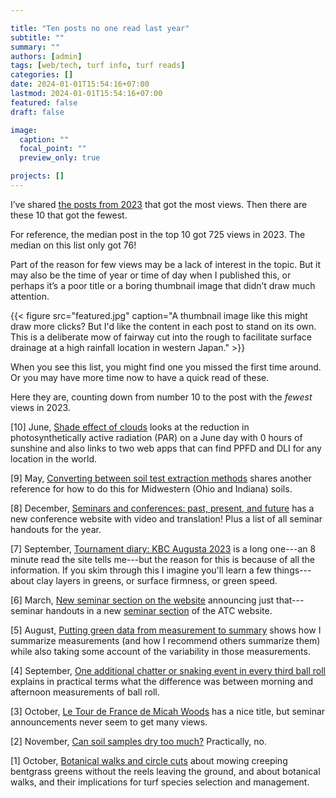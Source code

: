 ```yaml
---

title: "Ten posts no one read last year"
subtitle: ""
summary: ""
authors: [admin]
tags: [web/tech, turf info, turf reads]
categories: []
date: 2024-01-01T15:54:16+07:00
lastmod: 2024-01-01T15:54:16+07:00
featured: false
draft: false

image:
  caption: ""
  focal_point: ""
  preview_only: true

projects: []
---
```


I’ve shared [the posts from 2023](/post/top-10-posts-2023/) that got the most views. Then there are these 10 that got the fewest. 

For reference, the median post in the top 10 got 725 views in 2023. The median on this list only got 76! 

Part of the reason for few views may be a lack of interest in the topic. But it may also be the time of year or time of day when I published this, or perhaps it’s a poor title or a boring thumbnail image that didn’t draw much attention. 

{{< figure src="featured.jpg" caption="A thumbnail image like this might draw more clicks? But I'd like the content in each post to stand on its own. This is a deliberate mow of fairway cut into the rough to facilitate surface drainage at a high rainfall location in western Japan." >}}

When you see this list, you might find one you missed the first time around. Or you may have more time now to have a quick read of these.

Here they are, counting down from number 10 to the post with the *fewest* views in 2023.

[10] June, [Shade effect of clouds](/post/shade-effect-of-clouds/) looks at the reduction in photosynthetically active radiation (PAR) on a June day with 0 hours of sunshine and also links to two web apps that can find PPFD and DLI for any location in the world.

[9] May, [Converting between soil test extraction methods](/post/converting-between-soil-test-extraction-methods/) shares another reference for how to do this for Midwestern (Ohio and Indiana) soils.

[8] December, [Seminars and conferences: past, present, and future](/post/seminars-and-conferences-past-present-and-future/) has a new conference website with video and translation! Plus a list of all seminar handouts for the year.

[7] September, [Tournament diary: KBC Augusta 2023](/post/tournament-diary-kbc-augusta-2023/) is a long one---an 8 minute read the site tells me---but the reason for this is because of all the information. If you skim through this I imagine you'll learn a few things---about clay layers in greens, or surface firmness, or green speed.

[6] March, [New seminar section on the website](/post/new-seminar-section/) announcing just that---seminar handouts in a new [seminar section](/seminar/) of the ATC website.

[5] August, [Putting green data from measurement to summary](/post/putting-green-data-from-measurement-to-summary/) shows how I summarize measurements (and how I recommend others summarize them) while also taking some account of the variability in those measurements.

[4] September, [One additional chatter or snaking event in every third ball roll](/post/one-chatter-or-snaking-event-in-every-third-ball-roll/) explains in practical terms what the difference was between morning and afternoon measurements of ball roll.

[3] October, [Le Tour de France de Micah Woods](/post/le-tour-de-france-de-micah-woods/) has a nice title, but seminar announcements never seem to get many views.

[2] November, [Can soil samples dry too much?](/post/how-long-can-soil-samples-dry/) Practically, no.

[1] October, [Botanical walks and circle cuts](/post/botanical-walks-and-circle-cuts/) about mowing creeping bentgrass greens without the reels leaving the ground, and about botanical walks, and their implications for turf species selection and management.
